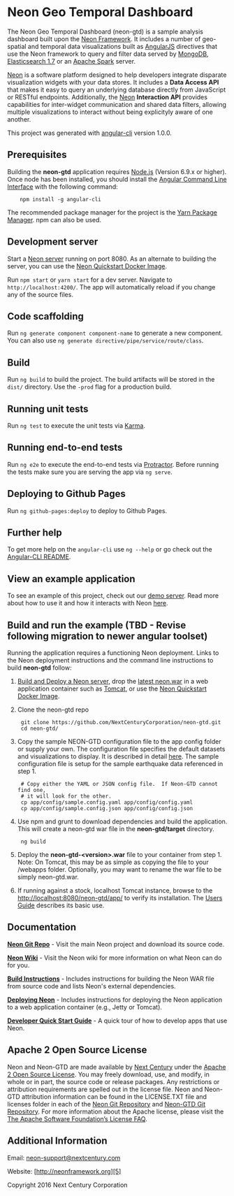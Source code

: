 # Neon Geo Temporal Dashboard
The Neon Geo Temporal Dashboard (neon-gtd) is a sample analysis dashboard built upon the [Neon Framework][5]. It includes a number of geo-spatial and temporal data visualizations built as [AngularJS][13] directives that use the Neon framework to query and filter data served by [MongoDB][8], [Elasticsearch 1.7][14] or an [Apache Spark][9] server. 

[Neon][5] is a software platform designed to help developers integrate disparate visualization widgets with your data stores. It includes a **Data Access API** that makes it easy to query an underlying database directly from JavaScript or RESTful endpoints. Additionally, the [Neon][5] **Interaction API** provides capabilities for inter-widget communication and shared data filters, allowing multiple visualizations to interact without being explicityly aware of one another.

This project was generated with [angular-cli][ng-cli] version 1.0.0.

## Prerequisites
Building the **neon-gtd** application requires [Node.js][Node.js] (Version 6.9.x or higher).  Once node has been installed, you should install the [Angular Command Line Interface][ng-cli] with the following command: 

		npm install -g angular-cli

The recommended package manager for the project is the [Yarn Package Manager][yarn]. npm can also be used.

## Development server

Start a [Neon server][neon] running on port 8080. As an alternate to building the server, you can use the [Neon Quickstart Docker Image][neon-quickstart].

Run `npm start` or `yarn start` for a dev server. Navigate to `http://localhost:4200/`. The app will automatically reload if you change any of the source files.

## Code scaffolding

Run `ng generate component component-name` to generate a new component. You can also use `ng generate directive/pipe/service/route/class`.

## Build

Run `ng build` to build the project. The build artifacts will be stored in the `dist/` directory. Use the `-prod` flag for a production build.

## Running unit tests

Run `ng test` to execute the unit tests via [Karma](https://karma-runner.github.io).

## Running end-to-end tests

Run `ng e2e` to execute the end-to-end tests via [Protractor](http://www.protractortest.org/). 
Before running the tests make sure you are serving the app via `ng serve`.

## Deploying to Github Pages

Run `ng github-pages:deploy` to deploy to Github Pages.

## Further help

To get more help on the `angular-cli` use `ng --help` or go check out the [Angular-CLI README](https://github.com/angular/angular-cli/blob/master/README.md).

## View an example application
To see an example of this project, check out our [demo server](http://demo.neonframework.org/neon-gtd/app/#). Read more about how to use it and how it interacts with Neon [here][neon-gtd-guide].

## Build and run the example (TBD - Revise following migration to newer angular toolset)
Running the application requires a functioning Neon deployment.  Links to the Neon deployment instructions and the command line instructions to build **neon-gtd** follow:

1. [Build and Deploy a Neon server][2], drop the [latest neon.war][neon-war] in a web application container such as [Tomcat][tomcat], or use the [Neon Quickstart Docker Image][neon-quickstart].

2. Clone the neon-gtd repo

        git clone https://github.com/NextCenturyCorporation/neon-gtd.git
        cd neon-gtd/
        
3. Copy the sample NEON-GTD configuration file to the app config folder or supply your own.  The configuration file specifies the default datasets and visualizations to display.  It is described in detail [here][15].  The sample configuration file is setup for the sample earthquake data referenced in step 1.

        # Copy either the YAML or JSON config file.  If Neon-GTD cannot find one, 
        # it will look for the other.  
        cp app/config/sample.config.yaml app/config/config.yaml
        cp app/config/sample.config.json app/config/config.json

4. Use npm and grunt to download dependencies and build the application.  This will create a neon-gtd war file in  the **neon-gtd/target** directory.

        ng build

5. Deploy the **neon-gtd-&lt;version&gt;.war** file to your container from step 1.
    Note: On Tomcat, this may be as simple as copying the file to your <apache-tomcat>/webapps folder.  Optionally, you may want to rename the war file to be simply neon-gtd.war.

5. If running against a stock, localhost Tomcat instance, browse to the [http://localhost:8080/neon-gtd/app/][neon-gtd-localhost] to verify its installation.  The [Users Guide][neon-gtd-guide] describes its basic use.

[neon-gtd-localhost]: http://localhost:8080/neon-gtd/app/
[neon-gtd-guide]: https://github.com/NextCenturyCorporation/neon-gtd/wiki/Neon-GTD-User-Guide

## Documentation

**[Neon Git Repo][6]** - Visit the main Neon project and download its source code.

**[Neon Wiki][1]** - Visit the Neon wiki for more information on what Neon can do for you.

**[Build Instructions][2]** - Includes instructions for building the Neon WAR file from source code and lists Neon's external dependencies.

**[Deploying Neon][3]** - Includes instructions for deploying the Neon application to a web application container (e.g., Jetty or Tomcat).

**[Developer Quick Start Guide][4]** - A quick tour of how to develop apps that use Neon.

## Apache 2 Open Source License

Neon and Neon-GTD are made available by [Next Century][18] under the [Apache 2 Open Source License][16]. You may freely download, use, and modify, in whole or in part, the source code or release packages. Any restrictions or attribution requirements are spelled out in the license file. Neon and Neon-GTD attribution information can be found in the LICENSE.TXT file and licenses folder in each of the [Neon Git Repository][neon] and [Neon-GTD Git Repository][neon-gtd]. For more information about the Apache license, please visit the [The Apache Software Foundation’s License FAQ][17].

## Additional Information

Email: neon-support@nextcentury.com

Website: [http://neonframework.org][5]

Copyright 2016 Next Century Corporation

[neon]: https://github.com/NextCenturyCorporation/neon
[neon-gtd]: https://github.com/NextCenturyCorporation/neon-gtd
[neon-quickstart]: https://hub.docker.com/r/nextcentury/neon-quickstart/
[neon-war]: https://s3.amazonaws.com/neonframework.org/neon/versions/latest/neon.war
[ng-cli]: https://github.com/angular/angular-cli
[Node.js]: https://nodejs.org/en/
[tomcat]: http://tomcat.apache.org/
[yarn]: https://yarnpkg.com/

[1]: https://github.com/NextCenturyCorporation/neon/wiki
[2]: https://github.com/NextCenturyCorporation/neon/wiki/Build-Instructions
[3]: https://github.com/NextCenturyCorporation/neon/wiki/Deploying-Neon
[4]: https://github.com/NextCenturyCorporation/neon#quick-start-build-and-run-the-example
[5]: http://neonframework.org
[6]: http://github.com/NextCenturyCorporation/neon
[7]: http://www.owfgoss.org
[8]: http://www.mongodb.org
[9]: http://spark.apache.org/
[10]: https://www.npmjs.org/
[11]: http://gruntjs.com/
[12]: http://bower.io/
[13]: https://angularjs.org/
[14]: https://www.elastic.co/products/elasticsearch
[15]: https://github.com/NextCenturyCorporation/neon-gtd/wiki/Neon-Dashboard-Configuration-Guide
[16]: http://www.apache.org/licenses/LICENSE-2.0.txt
[17]: http://www.apache.org/foundation/license-faq.html
[18]: http://www.nextcentury.com

